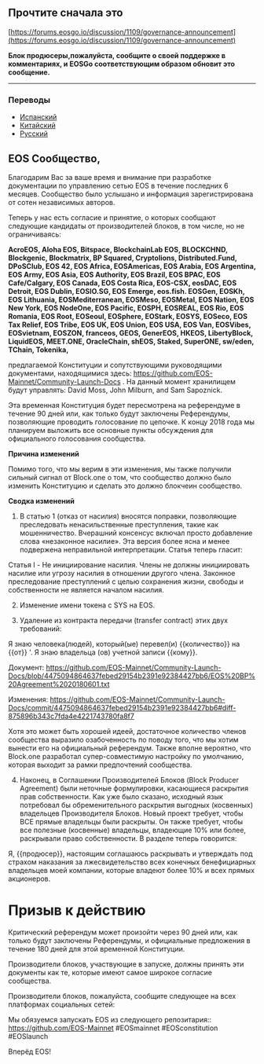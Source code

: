## Прочтите сначала это
[https://forums.eosgo.io/discussion/1109/governance-announcement](https://forums.eosgo.io/discussion/1109/governance-announcement)

**Блок продюсеры,пожалуйста, сообщите о своей поддержке в комментариях, и EOSGo соответствующим образом обновит это сообщение.**

--------

### Переводы

- [Испанский](https://github.com/EOS-Mainnet/Community-Launch-Docs/blob/master/README.spanish.md)
- [Китайский](https://github.com/EOS-Mainnet/Community-Launch-Docs/blob/master/README.chinese.md)
- [Русский](https://github.com/EOS-Mainnet/Community-Launch-Docs/blob/master/README.russian.md)


## EOS Сообщество,

Благодарим Вас за ваше время и внимание при разработке документации по управлению сетью EOS в течение последних 6 месяцев. Сообщество было услышано и информация зарегистрирована от сотен независимых авторов.

Теперь у нас есть согласие и принятие, о которых сообщают следующие кандидаты от производителей блоков, в том числе, но не ограничиваясь: 

**AcroEOS, Aloha EOS, Bitspace, BlockchainLab EOS, BLOCKCHND, Blockgenic, Blockmatrix, BP Squared, Cryptolions, Distributed.Fund, DPoSClub, EOS 42, EOS Africa, EOSAmericas, EOS Arabia, EOS Argentina, EOS Army, EOS Asia, EOS Authority, EOS Brazil, EOS BPAC, EOS Cafe/Calgary, EOS Canada, EOS Costa Rica, EOS-CSX, eosDAC, EOS Detroit, EOS Dublin, EOSIO.SG, EOS Emerge, eos.fish. EOSGen, EOSKh, EOS Lithuania, EOSMediterranean, EOSMeso, EOSMetal, EOS Nation, EOS New York, EOS NodeOne, EOS Pacific, EOSPH, EOSREAL, EOS Rio, EOS Romania, EOS Root, EOSeoul, EOSphere, EOStark, EOSYS, EOSeco, EOS Tax Relief, EOS Tribe, EOS UK, EOS Union, EOS USA, EOS Van, EOSVibes, EOSvietnam, EOSZON, franceos, GEOS, GenerEOS, HKEOS, LibertyBlock, LiquidEOS, MEET.ONE, OracleChain, shEOS, Staked, SuperONE, sw/eden, TChain, Tokenika,**

предлагаемой Конституции и сопутствующими руководящими документами, находящимися здесь: https://github.com/EOS-Mainnet/Community-Launch-Docs . На данный момент хранилищем будут управлять: David Moss, John Milburn, and Sam Sapoznick.

Эта временная Конституция будет пересмотрена на референдуме в течение 90 дней или, как только будут заключены Референдумы, позволяющие проводить голосование по цепочке. К концу 2018 года мы планируем выложить все основные пункты обсуждения для официального голосования сообщества.

**Причина изменений**

Помимо того, что мы верим в эти изменения, мы также получили сильный сигнал от Block.one о том, что сообщество должно было изменить Конституцию и сделать это должно блокчеин сообщество.

**Сводка изменений**

1. В статью 1 (отказ от насилия) вносятся поправки, позволяющие преследовать ненасильственные преступления, такие как мошенничество. Вчерашний консенсус включал просто добавление слова «незаконное насилие». Эта версия более ясна и менее подвержена неправильной интерпретации. Статья теперь гласит:


Статья I - Не инициирование насилия.
Члены не должны инициировать насилие или угрозу насилия в отношении другого члена. Законное преследование преступлений с целью сохранения жизни, свободы и собственности не является началом насилия.

2. Изменение имени токена с SYS на EOS.

3. Удаление из контракта передачи (transfer contract) этих двух требований:

Я знаю человека(людей), который(ые) перевел(и) {{количество}} на {{от}} '. 
Я знаю владельца (ов) учетной записи {{кому}}.

Документ:  https://github.com/EOS-Mainnet/Community-Launch-Docs/blob/4475094864637febed29154b2391e92384427bb6/EOS%20BP%20Agreement%2020180601.txt

Изменения:
https://github.com/EOS-Mainnet/Community-Launch-Docs/commit/4475094864637febed29154b2391e92384427bb6#diff-875896b343c7fda4e4221743780fa8f7 

Хотя это может быть хорошей идеей, достаточное количество членов сообщества выразило озабоченность по поводу того, что мы хотим вынести его на официальный референдум. Также вполне вероятно, что Block.one разработал супер-совместимую настройку по умолчанию, которая выходит за рамки предпочтений сообщества.

4. Наконец, в Соглашении Производителей Блоков (Block Producer Agreement) были неточные формулировки, касающиеся раскрытия прав собственности. Как уже было сказано, исходный язык потребовал бы обременительного раскрытия выгодных (косвенных) владельцев Производителя Блоков. Новый проект требует, чтобы ВСЕ прямые владельцы были раскрыты. Он также требует, чтобы все полезные (косвенные) владельцы, владеющие 10% или более, раскрывали право собственности. В разделе теперь говорится:

Я, {{продюсер}}, настоящим соглашаюсь раскрывать и утверждать под страхом наказания за лжесвидетельство всех конечных бенефициарных владельцев моей компании, которые владеют более 10% и всех прямых акционеров.

# Призыв к действию

Критический референдум может произойти через 90 дней или, как только будут заключены Референдумы, и официальные предложения в течение 180 дней для этой временной Конституции.


Производители блоков, участвующие в запуске, должны принять эти документы как те, которые имеют самое широкое согласие сообщества.

Производители блоков, пожалуйста, сообщите следующее на всех платформах социальных сетей:

Мы обязуемся запускать EOS из следующего репозитария:: https://github.com/EOS-Mainnet
#EOSmainnet
#EOSconstitution
#EOSlaunch

Вперёд EOS!


